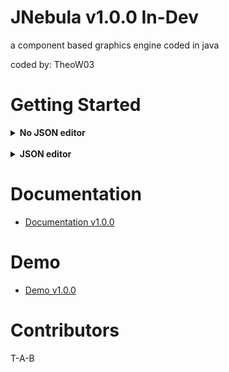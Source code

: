 # JNebula v1.0.0 In-Dev

a component based graphics engine
coded in java 

<p>coded by: TheoW03 </p>


# Getting Started

<details>
<summary><b>No JSON editor</b></summary>


main

```JAVA
import org.JNebula.GameObjects.GameRenderer;

public class Main {
    public static void main(String[] args) throws IOException {
        GameRenderer starterCode = new StarterCode(); //for step 3 if you get a not defined error then
        Window.InitWindow(640, 480, "example window", starterCode,"");
    }
}

```
---

your renderer class
```JAVA
public class StarterCode extends GameRenderer {

    //runs 1st frame. 
    //dt: delta time
    //GL2: OpenGL context
    @Override
    public void start(float dt, GL2 gl){
        GameObject obj = new GameObject("starterObj"); // you can name it what you want
        obj.AddComponent(new CameraComponent(new Vector3(0,0,0))); //not required if you dont add it will default to 0,0
        obj.AddComponent(new SpriteComponents("sprite.png","png",null)); //the null is a color
        obj.AddComponent(new TransformComponent(new Vector3(0,0,0)));
        Scene.InstantiateObject(obj);
    }
    //runs 1st frame. 
    //dt: delta time
    //GL2: OpenGL context
    @Override
    public void update(float dt, GL2 gl){
        GameObject render1Instance = InitObjects.Find("render1");
    }
}


```
</details>
<br>
<details> 

<summary><b> JSON editor</b></summary>

warning: The JSON editor isn't fully functional and may have some bugs. or some specific test cases where 
its unusable. 

```JSON
[
  {
    "name": "render1",
    "isActive": true,
    "components": [
      {
        "component_name": "org.JNebula.Components.DifferentComponents.TransformComponent",
        "location": {
          "x": 100,
          "y": 100,
          "z": 0
        }
      },
      {
        "component_name": "org.JNebula.Components.DifferentComponents.SpriteComponent",
        "file": "${path to image}",
        "type": "jpg"
      }
    ]
  }
]
```


```JAVA
import org.JNebula.GameObjects.GameRenderer;

public class Main {
    public static void main(String[] args) throws IOException {
        GameRenderer starterCode = new StarterCode(); //for step 3 if you get a not defined error then
        Window.InitWindow(640, 480, "example window", starterCode, "${PATH TO JSON}");
    }
}

```


```JAVA
public class StarterCode extends GameRenderer {
    //runs 1st frame. 
    //dt: delta time
    //GL2: OpenGL context
    @Override
    public void start(float dt, GL2 gl){       

    }
    //runs every frame. 
    // dt: delta time
    //GL2: OpenGL context
    @Override
    public void update(float dt, GL2 gl){
        GameObject render1Instance = InitObjects.Find("render1");


    }
}
```
</details>



# Documentation

* <a href = https://github.com/TheoW03/JNebula/tree/master/src/org/JNebula/Docs>Documentation v1.0.0 </a>

# Demo 

* <a href = https://github.com/TheoW03/JNebula/tree/master/src/DemoGame> Demo v1.0.0 </a>

# Contributors

T-A-B


